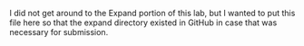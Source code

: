 I did not get around to the Expand portion of this lab, but I wanted to put this file here so that the expand directory existed in GitHub in case that was necessary for submission.